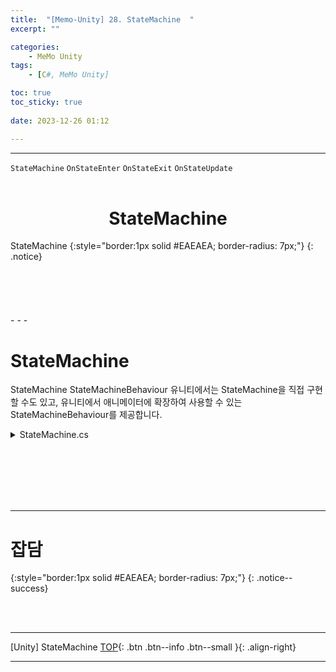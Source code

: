 ```yaml
---
title:  "[Memo-Unity] 28. StateMachine  "
excerpt: ""

categories:
    - MeMo Unity
tags:
    - [C#, MeMo Unity]

toc: true
toc_sticky: true
 
date: 2023-12-26 01:12

---
```

- - -

`StateMachine` `OnStateEnter` `OnStateExit` `OnStateUpdate`
<BR><BR>

<center><H1>  StateMachine  </H1></center>
StateMachine  
{:style="border:1px solid #EAEAEA; border-radius: 7px;"}
{: .notice} 
<br><br><br><br><br><br>
- - - 


# StateMachine
StateMachine StateMachineBehaviour
유니티에서는 StateMachine을 직접 구현할 수도 있고, 유니티에서 애니메이터에 확장하여 사용할 수 있는 StateMachineBehaviour를 제공합니다.  

<details>
<summary>StateMachine.cs</summary>

<div class="notice--primary" markdown="1"> 

```c#
using UnityEngine;

public class AttackBehaviour : StateMachineBehaviour
{
	public GameObject particle;
	public float radius;
	public float power;
	
	protected GameObject clone;
	
	override public void OnStateEnter(Animator animator, AnimatorStateInfo stateInfo, int layerIndex)
	{
        Debug.Log("OnStateEnter ");
		clone = Instantiate(particle, animator.rootPosition, Quaternion.identity) as GameObject;
		Rigidbody rb = clone.GetComponent<Rigidbody>();
		rb.AddExplosionForce(power, animator.rootPosition, radius, 3.0f);
	}
	override public void OnStateExit(Animator animator, AnimatorStateInfo stateInfo, int layerIndex)
	{
        Debug.Log("OnStateExit ");
		Destroy(clone);
	}
	override public void OnStateUpdate(Animator animator, AnimatorStateInfo stateInfo, int layerIndex)
	{
		Debug.Log("On Attack Update ");
	}
	override public void OnStateMove(Animator animator, AnimatorStateInfo stateInfo, int layerIndex)
	{
		Debug.Log("On Attack Move ");
	}
	override public void OnStateIK(Animator animator, AnimatorStateInfo stateInfo, int layerIndex)
	{
		Debug.Log("On Attack IK ");
	}
}
```

- OnStateEnter 애니메이션 실행 시
- OnStateExit  애니메이션 종료 시
- OnStateUpdate 매 프레임마다 실행
- OnAnimatorMove: 업데이트 프레임마다 루트 모션을 수정할 수 있도록 각 Animator 컴포넌트에 대해 한 번 호출됩니다.
- OnAnimatorIK: 애니메이션 IK를 설정합니다. IK pass가 활성화된 각 애니메이터 컨트롤러 레이어에 대해 한 번 호출됩니다.
	
</div>
</details>


<br><br><br><br><br>
- - - 

# 잡담
{:style="border:1px solid #EAEAEA; border-radius: 7px;"}
{: .notice--success}  

<br><br>
- - - 

[Unity] StateMachine
[TOP](#){: .btn .btn--info .btn--small }{: .align-right}
<br>
- - -
